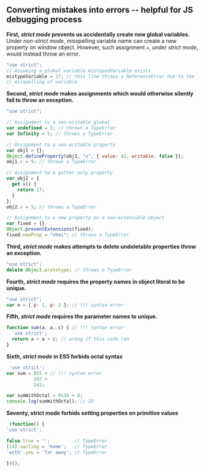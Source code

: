 ## Converting mistakes into errors -- helpful for JS debugging process

**First, _strict mode_ prevents us accidentally create new global variables.**
Under _non-strict mode_, misspelling variable name can create a new property on window object. However,
such assignment `=`, under _strict mode_, would instead throw an error.

```javascript
"use strict";
// Assuming a global variable mistypedVariable exists
mistypeVariable = 17; // this line throws a ReferenceError due to the
// misspelling of variable
```

**Second, _strict mode_ makes assignments which would otherwise **silently fail** to throw an exception.**

```javascript
"use strict";

// Assignment to a non-writable global
var undefined = 5; // throws a TypeError
var Infinity = 5; // throws a TypeError

// Assignment to a non-writable property
var obj1 = {};
Object.defineProperty(obj1, "x", { value: 42, writable: false });
obj1.x = 9; // throws a TypeError

// Assignment to a getter-only property
var obj2 = {
  get x() {
    return 17;
  }
};
obj2.x = 5; // throws a TypeError

// Assignment to a new property on a non-extensible object
var fixed = {};
Object.preventExtensions(fixed);
fixed.newProp = "ohai"; // throws a TypeError
```

**Third, _strict mode_ makes attempts to delete undeletable properties throw an exception.**

```javascript
"use strict";
delete Object.prototype; // throws a TypeError
```

**Fourth, _strict mode_ requires the property names in object literal to be unique.**

```javascript
"use strict";
var o = { p: 1, p: 2 }; // !!! syntax error
```

**Fifth, _strict mode_ requires the parameter names to unique.**

```javascript
function sum(a, a, c) { // !!! syntax error
  'use strict';
  return a + a + c; // wrong if this code ran
}
```

**Sixth, _strict mode_ in ES5 forbids octal syntax**

```javascript
 'use strict';
var sum = 015 + // !!! syntax error
          197 +
          142;

var sumWithOctal = 0o10 + 8;
console.log(sumWithOctal); // 16
```
**Seventy, **strict mode** forbids setting properties on primitive values**
```javascript
 (function() {
'use strict';

false.true = '';         // TypeError
(14).sailing = 'home';   // TypeError
'with'.you = 'far away'; // TypeError

})();
```